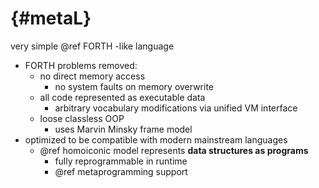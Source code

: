 # {#metaL}

very simple @ref FORTH -like language

* FORTH problems removed:
  * no direct memory access
  	* no system faults on memory overwrite
  * all code represented as executable data
    * arbitrary vocabulary modifications via unified VM interface
  * loose classless OOP
    * uses Marvin Minsky frame model
* optimized to be compatible with modern mainstream languages
  * @ref homoiconic model represents **data structures as programs**
    * fully reprogrammable in runtime
    * @ref metaprogramming support
